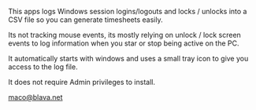 This apps logs Windows session logins/logouts and locks / unlocks into a CSV file so you can generate timesheets easily.

Its not tracking mouse events, its mostly relying on unlock / lock screen events to log information when you star or stop being active on the PC.

It automatically starts with windows and uses a small tray icon to give you access to the log file.

It does not require Admin privileges to install.

maco@blava.net

